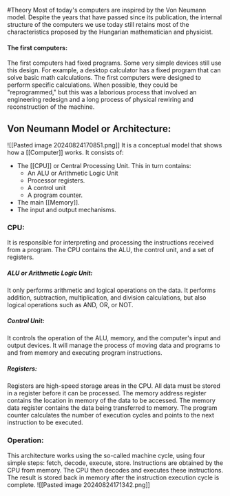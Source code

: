 #Theory 
Most of today's computers are inspired by the Von Neumann model. Despite the years that have passed since its publication, the internal structure of the computers we use today still retains most of the characteristics proposed by the Hungarian mathematician and physicist.
#### The first computers:
The first computers had fixed programs. Some very simple devices still use this design. For example, a desktop calculator has a fixed program that can solve basic math calculations. The first computers were designed to perform specific calculations. When possible, they could be "reprogrammed," but this was a laborious process that involved an engineering redesign and a long process of physical rewiring and reconstruction of the machine.
## Von Neumann Model or Architecture:
![[Pasted image 20240824170851.png]]
It is a conceptual model that shows how a [[Computer]] works. It consists of:
- The [[CPU]] or Central Processing Unit. This in turn contains:
	* An ALU or Arithmetic Logic Unit 
	* Processor registers.
    - A control unit
    - A program counter.
- The main [[Memory]].
- The input and output mechanisms.
### CPU:
It is responsible for interpreting and processing the instructions received from a program. The CPU contains the ALU, the control unit, and a set of registers.
##### ALU or Arithmetic Logic Unit:
It only performs arithmetic and logical operations on the data. It performs addition, subtraction, multiplication, and division calculations, but also logical operations such as AND, OR, or NOT.
##### Control Unit:
It controls the operation of the ALU, memory, and the computer's input and output devices. It will manage the process of moving data and programs to and from memory and executing program instructions.
##### Registers:
Registers are high-speed storage areas in the CPU. All data must be stored in a register before it can be processed. The memory address register contains the location in memory of the data to be accessed. The memory data register contains the data being transferred to memory. The program counter calculates the number of execution cycles and points to the next instruction to be executed.
### Operation:
This architecture works using the so-called machine cycle, using four simple steps: fetch, decode, execute, store. Instructions are obtained by the CPU from memory. The CPU then decodes and executes these instructions. The result is stored back in memory after the instruction execution cycle is complete.
![[Pasted image 20240824171342.png]]